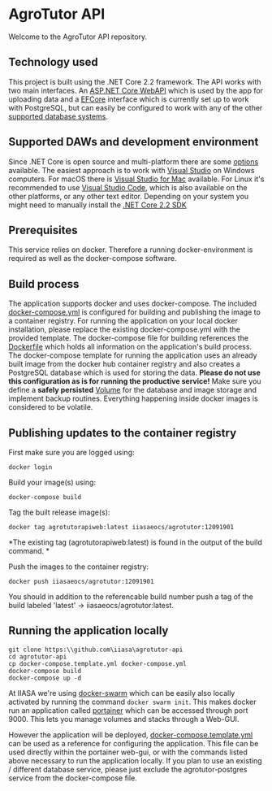 # AgroTutor API
Welcome to the AgroTutor API repository.

## Technology used

This project is built using the .NET Core 2.2 framework.
The API works with two main interfaces. An [ASP.NET Core WebAPI](https://docs.microsoft.com/en-us/aspnet/core/web-api/?view=aspnetcore-2.2) which is used by the app for uploading data and a [EFCore](https://docs.microsoft.com/en-us/ef/core/) interface which is currently set up to work with PostgreSQL, but can easily be configured to work with any of the other [supported database systems](https://docs.microsoft.com/en-us/ef/core/providers/). 

## Supported DAWs and development environment

Since .NET Core is open source and multi-platform there are some [options](https://docs.microsoft.com/en-us/dotnet/core/get-started?tabs=windows) available. The easiest approach is to work with [Visual Studio](https://visualstudio.microsoft.com/vs/) on Windows computers. For macOS there is [Visual Studio for Mac](https://visualstudio.microsoft.com/vs/mac/) available. For Linux it's recommended to use [Visual Studio Code](https://code.visualstudio.com/), which is also available on the other platforms, or any other text editor. 
Depending on your system you might need to manually install the [.NET Core 2.2 SDK](https://dotnet.microsoft.com/download)

## Prerequisites

This service relies on docker. Therefore a running docker-environment is required as well as the docker-compose software. 

## Build process

The application supports docker and uses docker-compose. The included [docker-compose.yml](./docker-compose.yml) is configured for building and publishing the image to a container registry. For running the application on your local docker installation, please replace the existing docker-compose.yml with the provided template. The docker-compose file for building references the [Dockerfile](./AgrotutorAPI.web/Dockerfile) which holds all information on the application's build process. The docker-compose template for running the application uses an already built image from the docker hub container registry and also creates a PostgreSQL database which is used for storing the data. __Please do not use this configuration as is for running the productive service!__ Make sure you define a __safely persisted__ [Volume](https://docs.docker.com/storage/volumes/) for the database and image storage and implement backup routines. Everything happening inside docker images is considered to be volatile.

## Publishing updates to the container registry

First make sure you are logged using:
```
docker login
```

Build your image(s) using:
```
docker-compose build
```
Tag the built release image(s):
```
docker tag agrotutorapiweb:latest iiasaeocs/agrotutor:12091901
```
*The existing tag (agrotutorapiweb:latest) is found in the output of the build command. *

Push the images to the container registry:
```
docker push iiasaeocs/agrotutor:12091901
```

You should in addition to the referencable build number push a tag of the build labeled 'latest' -> iiasaeocs/agrotutor:latest.

## Running the application locally
```
git clone https:\\github.com\iiasa\agrotutor-api
cd agrotutor-api
cp docker-compose.template.yml docker-compose.yml
docker-compose build
docker-compose up -d
```

At IIASA we're using [docker-swarm](https://docs.docker.com/engine/swarm/) which can be easily also locally activated by running the command `docker swarm init`. This makes docker run an application called [portainer](https://www.portainer.io/) which can be accessed through port 9000. This lets you manage volumes and stacks through a Web-GUI.

However the application will be deployed, [docker-compose.template.yml](docker-compose.template.yml) can be used as a reference for configuring the application. This file can be used directly within the portainer web-gui, or with the commands listed above necessary to run the application locally. If you plan to use an existing / different database service, please just exclude the agrotutor-postgres service from the docker-compose file.


